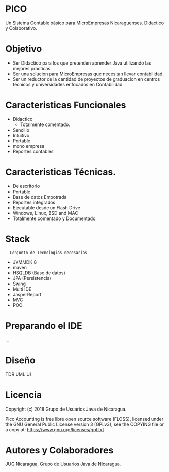 # PICO
Un Sistema Contable básico para MicroEmpresas Nicaraguenses. Didactico y Colaborativo.

# Objetivo
* Ser Didactico para los que pretenden aprender Java utilizando las mejores practicas.
* Ser una solucion para MicroEmpresas que necesitan llevar contabilidad.
* Ser un reductor de la cantidad de proyectos de graduacion en centros tecnicos y universidades enfocados en Contabilidad.

# Caracteristicas Funcionales
* Didactico
  - Totalmente comentado.
* Sencillo
* Intuitivo
* Portable
* mono empresa
* Reportes contables

# Caracteristicas Técnicas.
* De escritorio
* Portable
* Base de datos Empotrada
* Reportes integrados
* Ejecutable desde un Flash Drive
* Windows, Linux, BSD and MAC
* Totalmente comentado y Documentado


# Stack
```
  Conjunto de Tecnologias necesarias
```
* JVM/JDK 8
* maven
* HSQLDB (Base de datos)
* JPA (Persistencia)
* Swing
* Multi IDE
* JasperReport
* MVC 
* POO

# Preparando  el IDE
...

# Diseño
  TDR <enlace a la pagina de los TDR>
  UML <Enlace a los diagramas de Caso de USO>
  UI <enlace a las interfaces>


# Licencia
Copyright (c) 2018 Grupo de Usuarios Java de Nicaragua.

Pico Accounting is free libre open source software (FLOSS), licensed under the GNU General Public License version 3 (GPLv3), see the COPYING file or a copy at: https://www.gnu.org/licenses/gpl.txt

# Autores y Colaboradores
JUG Nicaragua, Grupo de Usuarios Java de Nicaragua.
